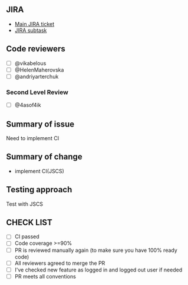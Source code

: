 ## JIRA

* [Main JIRA ticket](http://ssu-jira.softserveinc.com/browse/LVRUBYM-220)
* [JIRA subtask](http://ssu-jira.softserveinc.com/browse/LVRUBYM-317)

## Code reviewers

- [ ] @vikabelous
- [ ] @HelenMaherovska
- [ ] @andriyarterchuk

### Second Level Review

- [ ] @4asof4ik

## Summary of issue

Need to implement CI

## Summary of change

- implement CI(JSCS)

## Testing approach

Test with JSCS

## CHECK LIST
- [ ]  СI passed
- [ ]  Сode coverage >=90%
- [ ]  PR is reviewed manually again (to make sure you have 100% ready code)
- [ ]  All reviewers agreed to merge the PR
- [ ]  I've checked new feature as logged in and logged out user if needed
- [ ]  PR meets all conventions
